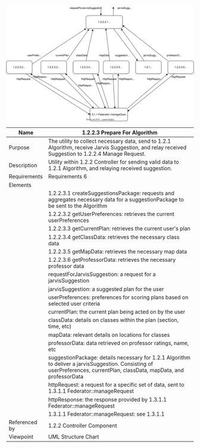 ![Prepare for Algorithm Structure Chart](/Logic/TeamTwoFiles/1.2.2.3PrepareForAlgorithmStructureChart.drawio.svg)

| Name | 1.2.2.3 Prepare For Algorithm |
| ----------- | ----------- |
| Purpose | The utility to collect necessary data, send to 1.2.1 Algorithm, receive Jarvis Suggestion, and relay received Suggestion to 1.2.2.4 Manage Request. |
| Description | Utility within 1.2.2 Controller for sending valid data to 1.2.1 Algorithm, and relaying received suggestion.  |
| Requirements | Requirements 6 |
| Elements 
| | 1.2.2.3.1 createSuggestionsPackage: requests and aggregates necessary data for a suggestionPackage to be sent to the Algorithm |
| | 1.2.2.3.2 getUserPreferences: retrieves the current userPreferences |
| | 1.2.2.3.3 getCurrentPlan: retrieves the current user's plan |
| | 1.2.2.3.4 getClassData: retrieves the necessary class data |
| | 1.2.2.3.5 getMapData: retrieves the necessary map data |
| | 1.2.2.3.6 getProfessorData: retrieves the necessary professor data |
| | requestForJarvisSuggestion: a request for a jarvisSuggestion |
| | jarvisSuggestion: a suggested plan for the user |
| | userPreferences: preferences for scoring plans based on selected user criteria |
| | currentPlan: the current plan being acted on by the user |
| | classData: details on classes within the plan (section, time, etc) |
| | mapData: relevant details on locations for classes |
| | professorData: data retrieved on professor ratings, name, etc |
| | suggestionPackage: details necessary for 1.2.1 Algorithm to deliver a jarvisSuggestion. Consisting of userPreferences, currentPlan, classData, mapData, and professorData |
| | httpRequest: a request for a specific set of data, sent to 1.3.1.1 Federator::manageRequest |
| | httpResponse: the response provided by 1.3.1.1 Federator::manageRequest |
| | 1.3.1.1 Federator::manageRequest: see 1.3.1.1 | 
| Referenced by | 1.2.2 Controller Component  |
| Viewpoint | UML Structure Chart |
